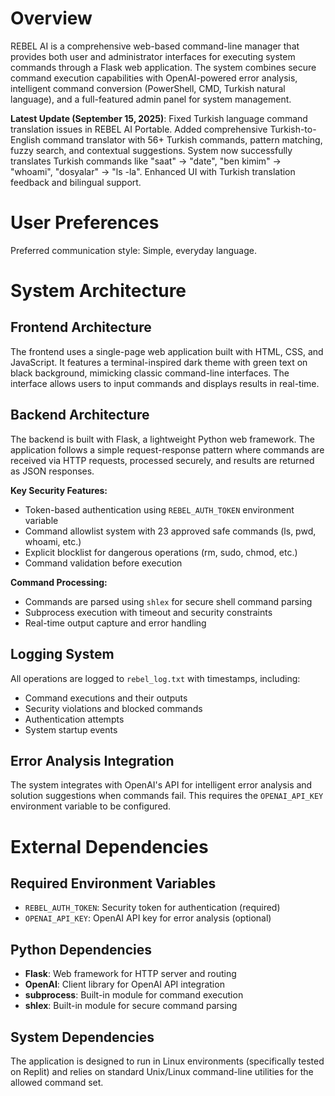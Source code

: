 # Overview

REBEL AI is a comprehensive web-based command-line manager that provides both user and administrator interfaces for executing system commands through a Flask web application. The system combines secure command execution capabilities with OpenAI-powered error analysis, intelligent command conversion (PowerShell, CMD, Turkish natural language), and a full-featured admin panel for system management.

**Latest Update (September 15, 2025)**: Fixed Turkish language command translation issues in REBEL AI Portable. Added comprehensive Turkish-to-English command translator with 56+ Turkish commands, pattern matching, fuzzy search, and contextual suggestions. System now successfully translates Turkish commands like "saat" → "date", "ben kimim" → "whoami", "dosyalar" → "ls -la". Enhanced UI with Turkish translation feedback and bilingual support.

# User Preferences

Preferred communication style: Simple, everyday language.

# System Architecture

## Frontend Architecture
The frontend uses a single-page web application built with HTML, CSS, and JavaScript. It features a terminal-inspired dark theme with green text on black background, mimicking classic command-line interfaces. The interface allows users to input commands and displays results in real-time.

## Backend Architecture
The backend is built with Flask, a lightweight Python web framework. The application follows a simple request-response pattern where commands are received via HTTP requests, processed securely, and results are returned as JSON responses.

**Key Security Features:**
- Token-based authentication using `REBEL_AUTH_TOKEN` environment variable
- Command allowlist system with 23 approved safe commands (ls, pwd, whoami, etc.)
- Explicit blocklist for dangerous operations (rm, sudo, chmod, etc.)
- Command validation before execution

**Command Processing:**
- Commands are parsed using `shlex` for secure shell command parsing
- Subprocess execution with timeout and security constraints
- Real-time output capture and error handling

## Logging System
All operations are logged to `rebel_log.txt` with timestamps, including:
- Command executions and their outputs
- Security violations and blocked commands
- Authentication attempts
- System startup events

## Error Analysis Integration
The system integrates with OpenAI's API for intelligent error analysis and solution suggestions when commands fail. This requires the `OPENAI_API_KEY` environment variable to be configured.

# External Dependencies

## Required Environment Variables
- `REBEL_AUTH_TOKEN`: Security token for authentication (required)
- `OPENAI_API_KEY`: OpenAI API key for error analysis (optional)

## Python Dependencies
- **Flask**: Web framework for HTTP server and routing
- **OpenAI**: Client library for OpenAI API integration
- **subprocess**: Built-in module for command execution
- **shlex**: Built-in module for secure command parsing

## System Dependencies
The application is designed to run in Linux environments (specifically tested on Replit) and relies on standard Unix/Linux command-line utilities for the allowed command set.